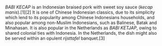 _BABI KECAP_ is an Indonesian braised pork with sweet soy sauce (_kecap manis_).[1][2] It is one of Chinese Indonesian classics, due to its simplicity which lend to its popularity among Chinese Indonesians households, and also popular among non-Muslim Indonesians, such as Balinese, Batak and Minahasan. It is also popular in the Netherlands as _BABI KETJAP_, owing to shared colonial ties with Indonesia. In the Netherlands, the dish might also be served within an opulent _rijsttafel_ banquet.[3]

